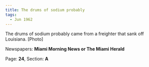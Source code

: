 ```yaml
---  
title: The drums of sodium probably  
tags:  
  - Jun 1962  
---  
```

  
The drums of sodium probably came from a freighter that sank off Louisiana. [Photo]  
  
Newspapers: **Miami Morning News or The Miami Herald**  
  
Page: **24**, Section: **A** 
